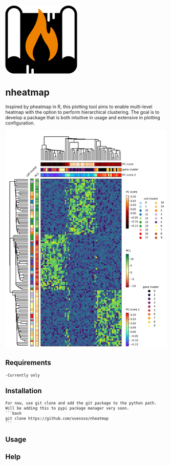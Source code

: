 ![Logo](logo.png)

# nheatmap
Inspired by pheatmap in R, this plotting tool aims to enable multi-level heatmap with the option to perform hierarchical clustering. The goal is to develop a package that is both intuitive in usage and extensive in plotting configuration.
    
![Example](./examples/example1.png)

## Requirements
    -Currently only

## Installation
    For now, use git clone and add the git package to the python path. Will be adding this to pypi package manager very soon.
    ```bash
    git clone https://github.com/xuesoso/nheatmap
    ```

## Usage

## Help


